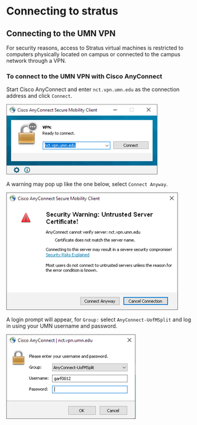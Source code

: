 # Connecting to stratus

## Connecting to the UMN VPN

For security reasons, access to Stratus virtual machines is restricted to computers physically located on campus or connected to the campus network through a VPN.

### To connect to the UMN VPN with Cisco AnyConnect

Start Cisco AnyConnect and enter `nct.vpn.umn.edu` as the connection address and click `Connect`.

![anyconnect1](/images/anyconnect1.png)

A warning may pop up like the one below, select `Connect Anyway`.

![anyconnect2](/images/anyconnect2.png)

A login prompt will appear, for `Group:` select `AnyConnect-UofMSplit` and log in using your UMN username and password.

![anyconnect3](/images/anyconnect3.png)
